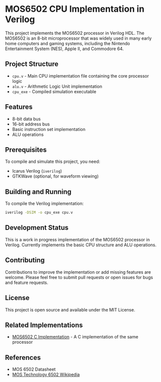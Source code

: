 # MOS6502 CPU Implementation in Verilog

This project implements the MOS6502 processor in Verilog HDL. The MOS6502 is an 8-bit microprocessor that was widely used in many early home computers and gaming systems, including the Nintendo Entertainment System (NES), Apple II, and Commodore 64.

## Project Structure

- `cpu.v` - Main CPU implementation file containing the core processor logic
- `alu.v` - Arithmetic Logic Unit implementation
- `cpu_exe` - Compiled simulation executable

## Features

- 8-bit data bus
- 16-bit address bus
- Basic instruction set implementation
- ALU operations

## Prerequisites

To compile and simulate this project, you need:

- Icarus Verilog (`iverilog`)
- GTKWave (optional, for waveform viewing)

## Building and Running

To compile the Verilog implementation:

```bash
iverilog -DSIM -o cpu_exe cpu.v
```

## Development Status

This is a work in progress implementation of the MOS6502 processor in Verilog. Currently implements the basic CPU structure and ALU operations.

## Contributing

Contributions to improve the implementation or add missing features are welcome. Please feel free to submit pull requests or open issues for bugs and feature requests.

## License

This project is open source and available under the MIT License.

## Related Implementations

- [MOS6502 C Implementation](https://github.com/AksharRao/mos6502_emul) - A C implementation of the same processor

## References

- MOS 6502 Datasheet
- [MOS Technology 6502 Wikipedia](https://en.wikipedia.org/wiki/MOS_Technology_6502)